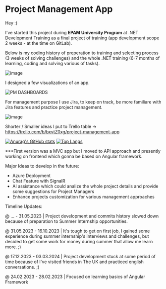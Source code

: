 # Project Management App

Hey :) 

I've started this project during **EPAM University Program** at .NET Development Training as a final project of training (app development scope 2 weeks - at the time on GitLab).

Below is my coding history of preperation to training and selecting process (3 weeks of solving challenges) and the whole .NET training (6-7 months of learning, coding and solving various of tasks).

![image](https://user-images.githubusercontent.com/34062651/227588476-2e8c3db3-e4ff-498a-bbb7-7a6358d2e68e.png)

I designed a few visualizations of an app.

![PM DASHBOARDS](https://user-images.githubusercontent.com/34062651/228310052-f25319eb-1db3-4f94-8d80-f32f99688405.gif)

For management purpose I use Jira, to keep on track, be more familiare with Jira features and practice project management.

![image](https://github.com/pmro-dev/ProjectManagementApp/assets/34062651/7410c954-2737-4fbc-b49e-30756d4016f3)

Shorter / Smaller ideas I put to Trello table -> https://trello.com/b/bxvtZ0xg/project-management-app

[![Anurag's GitHub stats](https://github-readme-stats.vercel.app/api?username=pmro-dev&hide=prs,issues,contribs&show_icons=true&theme=tokyonight)](https://github.com/anuraghazra/github-readme-stats)
[![Top Langs](https://github-readme-stats.vercel.app/api/top-langs/?username=pmro-dev)](https://github.com/anuraghazra/github-readme-stats)


***First version was a MVC app but I moved to API approach and presently working on frontend which gonna be based on Angular framework.

Major Ideas to develop in the future:
- Azure Deployment
- Chat Feature with SignalR
- AI assistance which could analize the whole project details and provide some suggestions for Project Managers 
- Enhance projects customization for various management approaches

Timeline Updates:

@ ... - 31.05.2023 | Project development and commits history slowed down because of preparation to Summer Internship opportunities.

@ 31.05.2023 - 16.10.2023 | It's tough to get on first job, I gained some experience during summer internship's interviews and challenges, but decided to get some work for money during summer that allow me learn more. ;)

@ 17.12.2023 - 03.03.2024 | Project development stuck at some period of time because of I've visited friends in The UK and practiced english conversations. ;)

@ 24.02.2023 - 28.02.2023 | Focused on learning basics of Angular Framework
